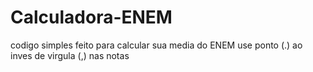 # Calculadora-ENEM
codigo simples feito para calcular sua media do ENEM
use ponto (.) ao inves de virgula (,) nas notas
